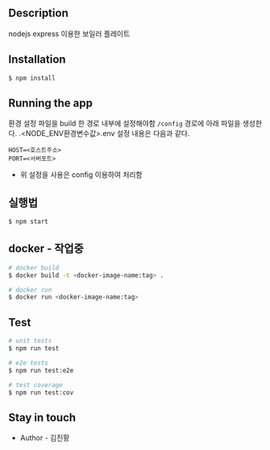 ## Description

nodejs express 이용한 보일러 플레이트

## Installation

```bash
$ npm install
```

## Running the app

환경 설정 파일을 build 한 경로 내부에 설정해야함
`/config` 경로에 아래 파일을 생성한다.
.<NODE_ENV환경변수값>.env 
설정 내용은 다음과 같다.

```dotnetcli
HOST=<호스트주소>
PORT=<서버포트>
```

- 위 설정을 사용은 config 이용하여 처리함
    
## 실행법

```bash
$ npm start

```

## docker - 작업중
```bash
# docker build
$ docker build -t <docker-image-name:tag> .

# docker run
$ docker run <docker-image-name:tag>
```

## Test

```bash
# unit tests
$ npm run test

# e2e tests
$ npm run test:e2e

# test coverage
$ npm run test:cov
```

## Stay in touch

- Author - 김진황
